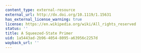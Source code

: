 ```yaml
---
content_type: external-resource
external_url: http://dx.doi.org/10.1119/1.15631
has_external_license_warning: true
license: https://en.wikipedia.org/wiki/All_rights_reserved
status: ''
title: A Squeezed-State Primer
uid: 1a5443ad-2b96-4054-8095-a63956c2257d
wayback_url: ''
---
```

